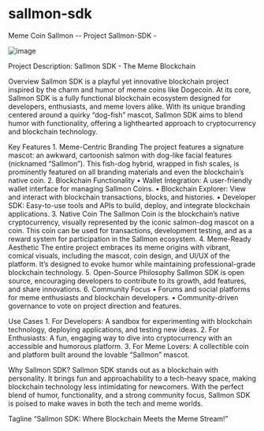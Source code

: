# sallmon-sdk
Meme Coin Sallmon -- Project Sallmon-SDK -

![image](https://github.com/user-attachments/assets/9776bc05-08df-47f0-a122-66e13e5a46e4)




Project Description: Sallmon SDK - The Meme Blockchain

Overview
Sallmon SDK is a playful yet innovative blockchain project inspired by the charm and humor of meme coins like Dogecoin. At its core, Sallmon SDK is a fully functional blockchain ecosystem designed for developers, enthusiasts, and meme lovers alike. With its unique branding centered around a quirky “dog-fish” mascot, Sallmon SDK aims to blend humor with functionality, offering a lighthearted approach to cryptocurrency and blockchain technology.

Key Features
	1.	Meme-Centric Branding
The project features a signature mascot: an awkward, cartoonish salmon with dog-like facial features (nicknamed “Sallmon”). This fish-dog hybrid, wrapped in fish scales, is prominently featured on all branding materials and even the blockchain’s native coin.
	2.	Blockchain Functionality
	•	Wallet Integration: A user-friendly wallet interface for managing Sallmon Coins.
	•	Blockchain Explorer: View and interact with blockchain transactions, blocks, and histories.
	•	Developer SDK: Easy-to-use tools and APIs to build, deploy, and integrate blockchain applications.
	3.	Native Coin
The Sallmon Coin is the blockchain’s native cryptocurrency, visually represented by the iconic salmon-dog mascot on a coin. This coin can be used for transactions, development testing, and as a reward system for participation in the Sallmon ecosystem.
	4.	Meme-Ready Aesthetic
The entire project embraces its meme origins with vibrant, comical visuals, including the mascot, coin design, and UI/UX of the platform. It’s designed to evoke humor while maintaining professional-grade blockchain technology.
	5.	Open-Source Philosophy
Sallmon SDK is open source, encouraging developers to contribute to its growth, add features, and share innovations.
	6.	Community Focus
	•	Forums and social platforms for meme enthusiasts and blockchain developers.
	•	Community-driven governance to vote on project direction and features.

Use Cases
	1.	For Developers: A sandbox for experimenting with blockchain technology, deploying applications, and testing new ideas.
	2.	For Enthusiasts: A fun, engaging way to dive into cryptocurrency with an accessible and humorous platform.
	3.	For Meme Lovers: A collectible coin and platform built around the lovable “Sallmon” mascot.

Why Sallmon SDK?
Sallmon SDK stands out as a blockchain with personality. It brings fun and approachability to a tech-heavy space, making blockchain technology less intimidating for newcomers. With the perfect blend of humor, functionality, and a strong community focus, Sallmon SDK is poised to make waves in both the tech and meme worlds.

Tagline
“Sallmon SDK: Where Blockchain Meets the Meme Stream!”
